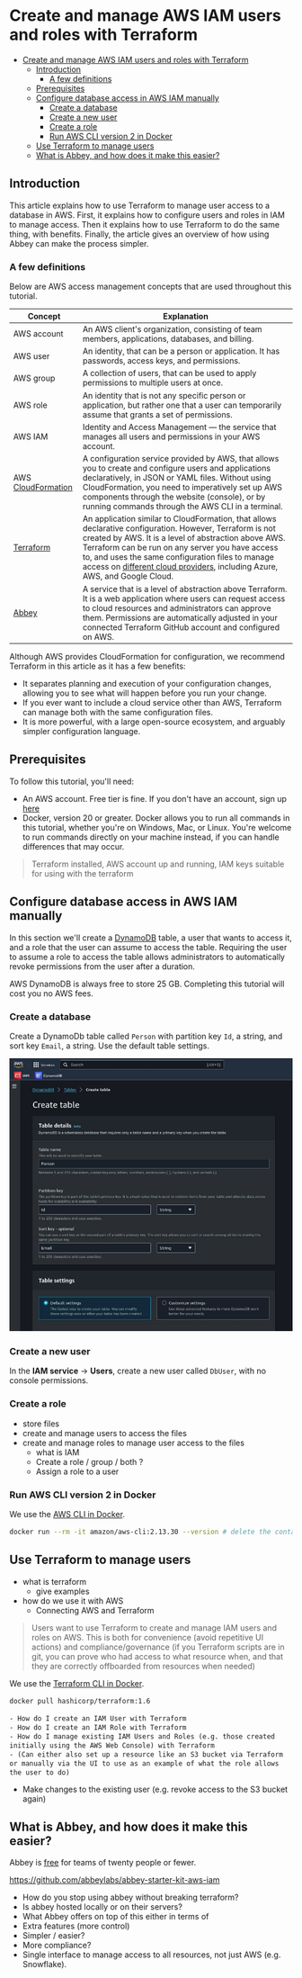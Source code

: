 # Create and manage AWS IAM users and roles with Terraform

- [Create and manage AWS IAM users and roles with Terraform](#create-and-manage-aws-iam-users-and-roles-with-terraform)
  - [Introduction](#introduction)
    - [A few definitions](#a-few-definitions)
  - [Prerequisites](#prerequisites)
  - [Configure database access in AWS IAM manually](#configure-database-access-in-aws-iam-manually)
    - [Create a database](#create-a-database)
    - [Create a new user](#create-a-new-user)
    - [Create a role](#create-a-role)
    - [Run AWS CLI version 2 in Docker](#run-aws-cli-version-2-in-docker)
  - [Use Terraform to manage users](#use-terraform-to-manage-users)
  - [What is Abbey, and how does it make this easier?](#what-is-abbey-and-how-does-it-make-this-easier)


## Introduction

This article explains how to use Terraform to manage user access to a database in AWS. First, it explains how to configure users and roles in IAM to manage access. Then it explains how to use Terraform to do the same thing, with benefits. Finally, the article gives an overview of how using Abbey can make the process simpler.

### A few definitions

Below are AWS access management concepts that are used throughout this tutorial.

Concept | Explanation
--- | ---
AWS account | An AWS client's organization, consisting of team members, applications, databases, and billing.
AWS user | An identity, that can be a person or application. It has passwords, access keys, and permissions.
AWS group | A collection of users, that can be used to apply permissions to multiple users at once.
AWS role | An identity that is not any specific person or application, but rather one that a user can temporarily assume that grants a set of permissions.
AWS IAM | Identity and Access Management — the service that manages all users and permissions in your AWS account.
AWS [CloudFormation](https://aws.amazon.com/cloudformation/) | A configuration service provided by AWS, that allows you to create and configure users and applications declaratively, in JSON or YAML files. Without using CloudFormation, you need to imperatively set up AWS components through the website (console), or by running commands through the AWS CLI in a terminal.
[Terraform](https://www.terraform.io/) | An application similar to CloudFormation, that allows declarative configuration. However, Terraform is not created by AWS. It is a level of abstraction above AWS. Terraform can be run on any server you have access to, and uses the same configuration files to manage access on [different cloud providers](https://registry.terraform.io/), including Azure, AWS, and Google Cloud.
[Abbey](https://www.abbey.io/) | A service that is a level of abstraction above Terraform. It is a web application where users can request access to cloud resources and administrators can approve them. Permissions are automatically adjusted in your connected Terraform GitHub account and configured on AWS.

Although AWS provides CloudFormation for configuration, we recommend Terraform in this article as it has a few benefits:
- It separates planning and execution of your configuration changes, allowing you to see what will happen before you run your change.
- If you ever want to include a cloud service other than AWS, Terraform can manage both with the same configuration files.
- It is more powerful, with a large open-source ecosystem, and arguably simpler configuration language.

## Prerequisites

To follow this tutorial, you'll need:

- An AWS account. Free tier is fine. If you don't have an account, sign up [here](https://portal.aws.amazon.com/gp/aws/developer/registration/index.html?.nc2=h_ct&src=header_signup)
- Docker, version 20 or greater. Docker allows you to run all commands in this tutorial, whether you're on Windows, Mac, or Linux. You're welcome to run commands directly on your machine instead, if you can handle differences that may occur.

> Terraform installed, AWS account up and running, IAM keys suitable for using with the terraform

## Configure database access in AWS IAM manually

In this section we'll create a [DynamoDB](https://aws.amazon.com/dynamodb) table, a user that wants to access it, and a role that the user can assume to access the table. Requiring the user to assume a role to access the table allows administrators to automatically revoke permissions from the user after a duration.

AWS DynamoDB is always free to store 25 GB. Completing this tutorial will cost you no AWS fees.

### Create a database
Create a DynamoDb table called `Person` with partition key `Id`, a string, and sort key `Email`, a string. Use the default table settings.

![Create a DynamoDB table](./assets/dynamodb.jpg)

### Create a new user
In the **IAM service** → **Users**, create a new user called `DbUser`, with no console permissions.

### Create a role


- store files
- create and manage users to access the files
- create and manage roles to manage user access to the files
  - what is IAM
  - Create a role / group / both ?
  - Assign a role to a user



### Run AWS CLI version 2 in Docker

We use the [AWS CLI in Docker](https://hub.docker.com/r/amazon/aws-cli).
```bash
docker run --rm -it amazon/aws-cli:2.13.30 --version # delete the container when finished the command.
```


## Use Terraform to manage users
- what is terraform
  - give examples
- how do we use it with AWS
    - Connecting AWS and Terraform

> Users want to use Terraform to create and manage IAM users and roles on AWS.
This is both for convenience (avoid repetitive UI actions) and compliance/governance (if you Terraform scripts are in git, you can prove who had access to what resource when, and that they are correctly offboarded from resources when needed)


We use the [Terraform CLI in Docker](https://hub.docker.com/r/hashicorp/terraform).
```bash
docker pull hashicorp/terraform:1.6
```

    - How do I create an IAM User with Terraform
    - How do I create an IAM Role with Terraform
    - How do I manage existing IAM Users and Roles (e.g. those created initially using the AWS Web Console) with Terraform
    - (Can either also set up a resource like an S3 bucket via Terraform or manually via the UI to use as an example of what the role allows the user to do)
  - Make changes to the existing user (e.g. revoke access to the S3 bucket again)


## What is Abbey, and how does it make this easier?

Abbey is [free](https://www.abbey.io/pricing/) for teams of twenty people or fewer.

https://github.com/abbeylabs/abbey-starter-kit-aws-iam

- How do you stop using abbey without breaking terraform?
- Is abbey hosted locally or on their servers?
- What Abbey offers on top of this either in terms of
- Extra features (more control)
- Simpler / easier?
- More compliance?
- Single interface to manage access to all resources, not just AWS (e.g. Snowflake).